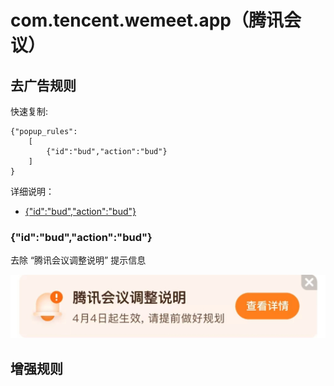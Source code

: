 # com.tencent.wemeet.app（腾讯会议）

## 去广告规则

快速复制:
```
{"popup_rules":
    [
        {"id":"bud","action":"bud"}
    ]
}
```
详细说明：
- [{"id":"bud","action":"bud"}](#idbudactionbud)

### {"id":"bud","action":"bud"}
去除 “腾讯会议调整说明” 提示信息

![](./assets/腾讯会议调整说明.jpg)

## 增强规则
